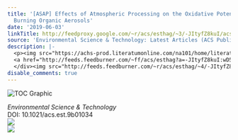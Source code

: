 ```yaml
---
title: '[ASAP] Effects of Atmospheric Processing on the Oxidative Potential of Biomass
  Burning Organic Aerosols'
date: '2019-06-03'
linkTitle: http://feedproxy.google.com/~r/acs/esthag/~3/-JItyfZ8kuI/acs.est.9b01034
source: 'Environmental Science & Technology: Latest Articles (ACS Publications)'
description: |-
  <p><img src="https://achs-prod.literatumonline.com/na101/home/literatum/publisher/achs/journals/content/esthag/0/esthag.ahead-of-print/acs.est.9b01034/20190603/images/medium/es-2019-010342_0005.gif" alt="TOC Graphic"/></p><div><cite>Environmental Science & Technology</cite></div><div>DOI: 10.1021/acs.est.9b01034</div><div class="feedflare">
  <a href="http://feeds.feedburner.com/~ff/acs/esthag?a=-JItyfZ8kuI:wD5SABMYWcQ:yIl2AUoC8zA"><img src="http://feeds.feedburner.com/~ff/acs/esthag?d=yIl2AUoC8zA" border="0"></img></a>
  </div><img src="http://feeds.feedburner.com/~r/acs/esthag/~4/-JItyfZ8kuI" ...
disable_comments: true
---
```

<p><img src="https://achs-prod.literatumonline.com/na101/home/literatum/publisher/achs/journals/content/esthag/0/esthag.ahead-of-print/acs.est.9b01034/20190603/images/medium/es-2019-010342_0005.gif" alt="TOC Graphic"/></p><div><cite>Environmental Science & Technology</cite></div><div>DOI: 10.1021/acs.est.9b01034</div><div class="feedflare">
<a href="http://feeds.feedburner.com/~ff/acs/esthag?a=-JItyfZ8kuI:wD5SABMYWcQ:yIl2AUoC8zA"><img src="http://feeds.feedburner.com/~ff/acs/esthag?d=yIl2AUoC8zA" border="0"></img></a>
</div><img src="http://feeds.feedburner.com/~r/acs/esthag/~4/-JItyfZ8kuI" ...